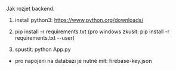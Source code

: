 Jak rozjet backend:

1) install python3: https://www.python.org/downloads/

2) pip install -r requirements.txt
  (pro windows zkusit: pip install -r requirements.txt --user)

3) spustit: python App.py

- pro napojeni na databazi je nutné mít: firebase-key.json